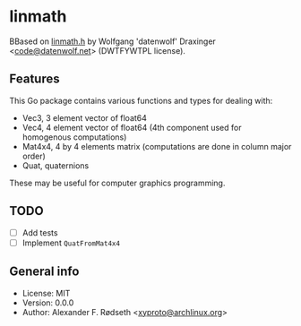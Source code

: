 # linmath

BBased on [linmath.h](https://github.com/datenwolf/linmath.h) by Wolfgang 'datenwolf' Draxinger &lt;code@datenwolf.net&gt; (DWTFYWTPL license).

## Features

This Go package contains various functions and types for dealing with:

* Vec3, 3 element vector of float64
* Vec4, 4 element vector of float64 (4th component used for homogenous computations)
* Mat4x4, 4 by 4 elements matrix (computations are done in column major order)
* Quat, quaternions

These may be useful for computer graphics programming.

## TODO

- [ ] Add tests
- [ ] Implement `QuatFromMat4x4`

## General info

* License: MIT
* Version: 0.0.0
* Author: Alexander F. Rødseth &lt;xyproto@archlinux.org&gt;
